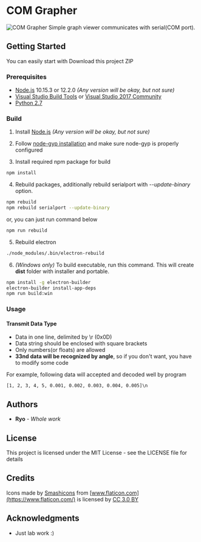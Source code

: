 # COM Grapher
![COM Grapher](https://user-images.githubusercontent.com/9062624/57970046-64491d00-79b7-11e9-8259-6d960aa5ce89.png)
Simple graph viewer communicates with serial(COM port).

## Getting Started

You can easily start with Download this project ZIP

### Prerequisites

* [Node.js](https://nodejs.org/) 10.15.3 or 12.2.0 *(Any version will be okay, but not sure)*
* [Visual Studio Build Tools](https://visualstudio.microsoft.com/thank-you-downloading-visual-studio/?sku=BuildTools) or [Visual Studio 2017 Community](https://visualstudio.microsoft.com/pl/thank-you-downloading-visual-studio/?sku=Community)
* [Python 2.7](https://www.python.org/)

### Build
1. Install [Node.js](https://nodejs.org/) *(Any version will be okay, but not sure)*
   
2. Follow [node-gyp installation](https://github.com/nodejs/node-gyp#installation) and make sure node-gyp is properly configured

3. Install required npm package for build
```bash
npm install
```

4. Rebuild packages, additionally rebuild serialport with *--update-binary* option.
```bash
npm rebuild
npm rebuild serialport --update-binary
```
   or, you can just run command below
```bash
npm run rebuild
```

5. Rebuild electron
```bash
./node_modules/.bin/electron-rebuild
```

6. *(Windows only)* To build executable, run this command. This will create **dist** folder with installer and portable.
```bash
npm install -g electron-builder
electron-builder install-app-deps
npm run build:win
```

### Usage
#### Transmit Data Type
* Data in one line, delimited by \r (0x0D)
* Data string should be enclosed with square brackets
* Only numbers(or floats) are allowed
* **33nd data will be recognized by angle**, so if you don't want, you have to modify some code

For example, following data will accepted and decoded well by program
```
[1, 2, 3, 4, 5, 0.001, 0.002, 0.003, 0.004, 0.005]\n
```


#### 

## Authors

* **Ryo** - *Whole work*

## License

This project is licensed under the MIT License - see the LICENSE file for details

## Credits
Icons made by [Smashicons](https://www.flaticon.com/authors/smashicons) from [www.flaticon.com](https://www.flaticon.com/) is licensed by [CC 3.0 BY](http://creativecommons.org/licenses/by/3.0/)

## Acknowledgments

* Just lab work :)
